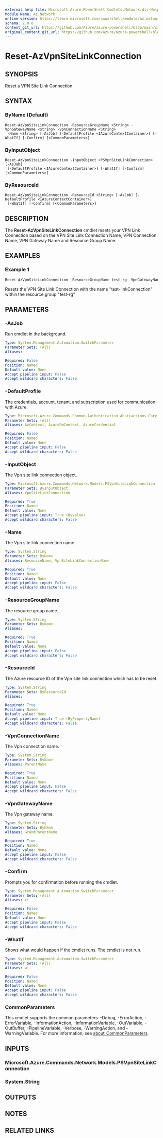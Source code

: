 ```yaml
---
external help file: Microsoft.Azure.PowerShell.Cmdlets.Network.dll-Help.xml
Module Name: Az.Network
online version: https://learn.microsoft.com/powershell/module/az.network/reset-azvpnsitelinkconnection
schema: 2.0.0
content_git_url: https://github.com/Azure/azure-powershell/blob/main/src/Network/Network/help/Reset-AzVpnSiteLinkConnection.md
original_content_git_url: https://github.com/Azure/azure-powershell/blob/main/src/Network/Network/help/Reset-AzVpnSiteLinkConnection.md
---
```


# Reset-AzVpnSiteLinkConnection

## SYNOPSIS
Reset a VPN Site Link Connection

## SYNTAX

### ByName (Default)
```
Reset-AzVpnSiteLinkConnection -ResourceGroupName <String> -VpnGatewayName <String> -VpnConnectionName <String>
 -Name <String> [-AsJob] [-DefaultProfile <IAzureContextContainer>] [-WhatIf] [-Confirm] [<CommonParameters>]
```

### ByInputObject
```
Reset-AzVpnSiteLinkConnection -InputObject <PSVpnSiteLinkConnection> [-AsJob]
 [-DefaultProfile <IAzureContextContainer>] [-WhatIf] [-Confirm] [<CommonParameters>]
```

### ByResourceId
```
Reset-AzVpnSiteLinkConnection -ResourceId <String> [-AsJob] [-DefaultProfile <IAzureContextContainer>]
 [-WhatIf] [-Confirm] [<CommonParameters>]
```

## DESCRIPTION
The **Reset-AzVpnSiteLinkConnection** cmdlet resets your VPN Link Connection based on the VPN Site Link Connection Name, VPN Connection Name, VPN Gateway Name and Resource Group Name.

## EXAMPLES

### Example 1
```powershell
Reset-AzVpnSiteLinkConnection -ResourceGroupName test-rg -VpnGatewayName test-gateway -VpnConnectionName test-connection -ResourceName test-linkConnection
```

Resets the VPN Site Link Connection with the name "test-linkConnection" within the resource group "test-rg"

## PARAMETERS

### -AsJob
Run cmdlet in the background.

```yaml
Type: System.Management.Automation.SwitchParameter
Parameter Sets: (All)
Aliases:

Required: False
Position: Named
Default value: None
Accept pipeline input: False
Accept wildcard characters: False
```

### -DefaultProfile
The credentials, account, tenant, and subscription used for communication with Azure.

```yaml
Type: Microsoft.Azure.Commands.Common.Authentication.Abstractions.Core.IAzureContextContainer
Parameter Sets: (All)
Aliases: AzContext, AzureRmContext, AzureCredential

Required: False
Position: Named
Default value: None
Accept pipeline input: False
Accept wildcard characters: False
```

### -InputObject
The Vpn site link connection object.

```yaml
Type: Microsoft.Azure.Commands.Network.Models.PSVpnSiteLinkConnection
Parameter Sets: ByInputObject
Aliases: VpnSiteLinkConnection

Required: True
Position: Named
Default value: None
Accept pipeline input: True (ByValue)
Accept wildcard characters: False
```

### -Name
The Vpn site link connection name.

```yaml
Type: System.String
Parameter Sets: ByName
Aliases: ResourceName, VpnSiteLinkConnectionName

Required: True
Position: Named
Default value: None
Accept pipeline input: False
Accept wildcard characters: False
```

### -ResourceGroupName
The resource group name.

```yaml
Type: System.String
Parameter Sets: ByName
Aliases:

Required: True
Position: Named
Default value: None
Accept pipeline input: False
Accept wildcard characters: False
```

### -ResourceId
The Azure resource ID of the Vpn site link connection which has to be reset.

```yaml
Type: System.String
Parameter Sets: ByResourceId
Aliases:

Required: True
Position: Named
Default value: None
Accept pipeline input: True (ByPropertyName)
Accept wildcard characters: False
```

### -VpnConnectionName
The Vpn connection name.

```yaml
Type: System.String
Parameter Sets: ByName
Aliases: ParentName

Required: True
Position: Named
Default value: None
Accept pipeline input: False
Accept wildcard characters: False
```

### -VpnGatewayName
The Vpn gateway name.

```yaml
Type: System.String
Parameter Sets: ByName
Aliases: GrandParentName

Required: True
Position: Named
Default value: None
Accept pipeline input: False
Accept wildcard characters: False
```

### -Confirm
Prompts you for confirmation before running the cmdlet.

```yaml
Type: System.Management.Automation.SwitchParameter
Parameter Sets: (All)
Aliases: cf

Required: False
Position: Named
Default value: None
Accept pipeline input: False
Accept wildcard characters: False
```

### -WhatIf
Shows what would happen if the cmdlet runs. The cmdlet is not run.

```yaml
Type: System.Management.Automation.SwitchParameter
Parameter Sets: (All)
Aliases: wi

Required: False
Position: Named
Default value: None
Accept pipeline input: False
Accept wildcard characters: False
```

### CommonParameters
This cmdlet supports the common parameters: -Debug, -ErrorAction, -ErrorVariable, -InformationAction, -InformationVariable, -OutVariable, -OutBuffer, -PipelineVariable, -Verbose, -WarningAction, and -WarningVariable. For more information, see [about_CommonParameters](http://go.microsoft.com/fwlink/?LinkID=113216).

## INPUTS

### Microsoft.Azure.Commands.Network.Models.PSVpnSiteLinkConnection

### System.String

## OUTPUTS

## NOTES

## RELATED LINKS
